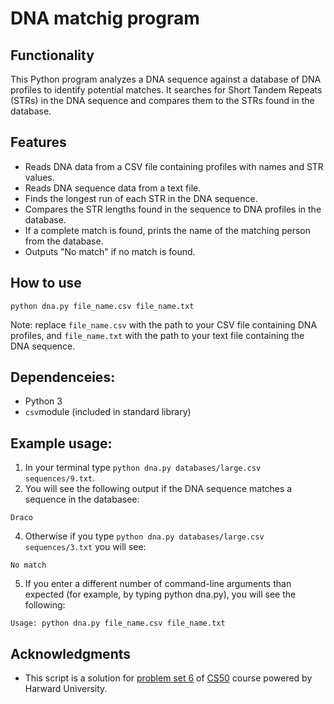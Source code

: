 
# DNA matchig program
## Functionality
This Python program analyzes a DNA sequence against a database of DNA profiles to identify potential matches. It searches for Short Tandem Repeats (STRs) in the DNA sequence and compares them to the STRs found in the database.
## Features
* Reads DNA data from a CSV file containing profiles with names and STR values.
* Reads DNA sequence data from a text file.
* Finds the longest run of each STR in the DNA sequence.
* Compares the STR lengths found in the sequence to DNA profiles in the database.
* If a complete match is found, prints the name of the matching person from the database.
* Outputs "No match" if no match is found.
## How to use
```
python dna.py file_name.csv file_name.txt
```
Note: replace `file_name.csv` with the path to your CSV file containing DNA profiles, and `file_name.txt` with the path to your text file containing the DNA sequence.

## Dependenceies:
* Python 3
* `csv`module (included in standard library)
## Example usage:
1. In your terminal type `python dna.py databases/large.csv sequences/9.txt`.
2. You will see the following output if the DNA sequence matches a sequence in the databasee:
```
Draco
```
4. Otherwise if you type `python dna.py databases/large.csv sequences/3.txt` you will see:
```
No match
```
5. If you enter a different number of command-line arguments than expected (for example, by typing python dna.py), you will see the following:
```
Usage: python dna.py file_name.csv file_name.txt
```
## Acknowledgments
* This script is a solution for [problem set 6](https://cs50.harvard.edu/x/2024/psets/6/) of [CS50](https://cs50.harvard.edu/x/2024/) course powered by Harward University. 

